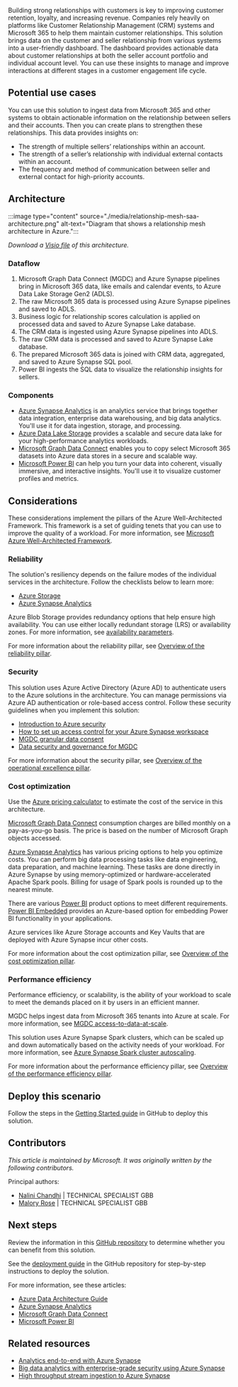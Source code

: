 
Building strong relationships with customers is key to improving customer retention, loyalty, and increasing revenue. Companies rely heavily on platforms like Customer Relationship Management (CRM) systems and Microsoft 365 to help them maintain customer relationships. This solution brings data on the customer and seller relationship from various systems into a user-friendly dashboard. The dashboard provides actionable data about customer relationships at both the seller account portfolio and individual account level. You can use these insights to manage and improve interactions at different stages in a customer engagement life cycle.

## Potential use cases

You can use this solution to ingest data from Microsoft 365 and other systems to obtain actionable information on the relationship between sellers and their accounts. Then you can create plans to strengthen these relationships. This data provides insights on:

- The strength of multiple sellers’ relationships within an account.
- The strength of a seller’s relationship with individual external contacts within an account.
- The frequency and method of communication between seller and external contact for high-priority accounts.

## Architecture

:::image type="content" source="./media/relationship-mesh-saa-architecture.png" alt-text="Diagram that shows a relationship mesh architecture in Azure.":::

*Download a [Visio file](https://arch-center.azureedge.net/relationship-mesh-saa-architecture.vsdx) of this architecture.*

### Dataflow

1. Microsoft Graph Data Connect (MGDC) and Azure Synapse pipelines bring in Microsoft 365 data, like emails and calendar events, to Azure Data Lake Storage Gen2 (ADLS).
2. The raw Microsoft 365 data is processed using Azure Synapse pipelines and saved to ADLS.
3. Business logic for relationship scores calculation is applied on processed data and saved to Azure Synapse Lake database.
4. The CRM data is ingested using Azure Synapse pipelines into ADLS.
5. The raw CRM data is processed and saved to Azure Synapse Lake database.
6. The prepared Microsoft 365 data is joined with CRM data, aggregated, and saved to Azure Synapse SQL pool.
7. Power BI ingests the SQL data to visualize the relationship insights for sellers.

### Components

- [Azure Synapse Analytics](https://azure.microsoft.com/services/synapse-analytics) is an analytics service that brings together data integration, enterprise data warehousing, and big data analytics. You'll use it for data ingestion, storage, and processing.
- [Azure Data Lake Storage](https://azure.microsoft.com/services/storage/data-lake-storage) provides a scalable and secure data lake for your high-performance analytics workloads.
- [Microsoft Graph Data Connect](https://azure.microsoft.com/services/graph-data-connect) enables you to copy select Microsoft 365 datasets into Azure data stores in a secure and scalable way.
- [Microsoft Power BI](https://powerbi.microsoft.com) can help you turn your data into coherent, visually immersive, and interactive insights. You'll use it to visualize customer profiles and metrics.

## Considerations

These considerations implement the pillars of the Azure Well-Architected Framework. This framework is a set of guiding tenets that you can use to improve the quality of a workload. For more information, see [Microsoft Azure Well-Architected Framework](/azure/architecture/framework).

### Reliability

The solution's resiliency depends on the failure modes of the individual services in the architecture. Follow the checklists below to learn more:

- [Azure Storage](/azure/architecture/checklist/resiliency-per-service#storage)
- [Azure Synapse Analytics](/azure/architecture/checklist/resiliency-per-service#azure-synapse-analytics)

Azure Blob Storage provides redundancy options that help ensure high availability. You can use either locally redundant storage (LRS) or availability zones. For more information, see [availability parameters](/azure/storage/common/storage-redundancy#durability-and-availability-parameters).

For more information about the reliability pillar, see [Overview of the reliability pillar](/azure/architecture/framework/resiliency/overview).

### Security

This solution uses Azure Active Directory (Azure AD) to authenticate users to the Azure solutions in the architecture. You can manage permissions via Azure AD authentication or role-based access control. Follow these security guidelines when you implement this solution:

- [Introduction to Azure security](/azure/security/fundamentals/overview)
- [How to set up access control for your Azure Synapse workspace](/azure/synapse-analytics/security/how-to-set-up-access-control)
- [MGDC granular data consent](/graph/data-connect-concept-overview#granular-data-consent)
- [Data security and governance for MGDC](/graph/data-connect-concept-overview#data-security-and-governance)

For more information about the security pillar, see [Overview of the operational excellence pillar](/azure/architecture/framework/devops/overview).

### Cost optimization

Use the [Azure pricing calculator](https://azure.microsoft.com/pricing/calculator) to estimate the cost of the service in this architecture.

[Microsoft Graph Data Connect](https://azure.microsoft.com/pricing/details/graph-data-connect) consumption charges are billed monthly on a pay-as-you-go basis. The price is based on the number of Microsoft Graph objects accessed.

[Azure Synapse Analytics](https://azure.microsoft.com/pricing/details/synapse-analytics) has various pricing options to help you optimize costs. You can perform big data processing tasks like data engineering, data preparation, and machine learning. These tasks are done directly in Azure Synapse by using memory-optimized or hardware-accelerated Apache Spark pools. Billing for usage of Spark pools is rounded up to the nearest minute.

There are various [Power BI](https://powerbi.microsoft.com/pricing) product options to meet different requirements. [Power BI Embedded](https://azure.microsoft.com/pricing/details/power-bi-embedded) provides an Azure-based option for embedding Power BI functionality in your applications.

Azure services like Azure Storage accounts and Key Vaults that are deployed with Azure Synapse incur other costs.

For more information about the cost optimization pillar, see [Overview of the cost optimization pillar](/azure/architecture/framework/cost/overview).

### Performance efficiency

Performance efficiency, or scalability, is the ability of your workload to scale to meet the demands placed on it by users in an efficient manner.

MGDC helps ingest data from Microsoft 365 tenants into Azure at scale. For more information, see [MGDC access-to-data-at-scale](/graph/data-connect-concept-overview#access-to-data-at-scale).

This solution uses Azure Synapse Spark clusters, which can be scaled up and down automatically based on the activity needs of your workload. For more information, see [Azure Synapse Spark cluster autoscaling](/azure/synapse-analytics/spark/apache-spark-pool-configurations#autoscale).

For more information about the performance efficiency pillar, see [Overview of the performance efficiency pillar](/azure/architecture/framework/scalability/overview).

## Deploy this scenario

Follow the steps in the [Getting Started guide](https://github.com/microsoft/Relationship-Mesh-Solution-Accelerator-with-MGDC-and-Azure-Synapse-Analytics#getting-started) in GitHub to deploy this solution.

## Contributors

*This article is maintained by Microsoft. It was originally written by the following contributors.*

Principal authors:

- [Nalini Chandhi](https://www.linkedin.com/in/nalinichandhi) | TECHNICAL SPECIALIST GBB
- [Malory Rose](https://www.linkedin.com/in/malory-rose-8aa503135) | TECHNICAL SPECIALIST GBB

## Next steps

Review the information in this [GitHub repository](https://github.com/microsoft/Relationship-Mesh-Solution-Accelerator-with-MGDC-and-Azure-Synapse-Analytics) to determine whether you can benefit from this solution.

See the [deployment guide](https://github.com/microsoft/Relationship-Mesh-Solution-Accelerator-with-MGDC-and-Azure-Synapse-Analytics/blob/main/Deployment/Deployment.md) in the GitHub repository for step-by-step instructions to deploy the solution.

For more information, see these articles:

- [Azure Data Architecture Guide](../../data-guide/index.md)
- [Azure Synapse Analytics](/azure/synapse-analytics)
- [Microsoft Graph Data Connect](https://docs.microsoft.com/graph)
- [Microsoft Power BI](https://docs.microsoft.com/power-bi)

## Related resources

- [Analytics end-to-end with Azure Synapse](../dataplate2e/data-platform-end-to-end.yml)
- [Big data analytics with enterprise-grade security using Azure Synapse](../../solution-ideas/articles/big-data-analytics-enterprise-grade-security.yml)
- [High throughput stream ingestion to Azure Synapse](../data/stream-ingestion-synapse.yml)

